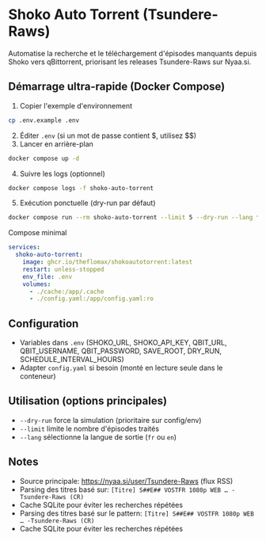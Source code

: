 # Shoko Auto Torrent (Tsundere-Raws)

Automatise la recherche et le téléchargement d'épisodes manquants depuis Shoko vers qBittorrent, priorisant les releases Tsundere-Raws sur Nyaa.si.

## Démarrage ultra-rapide (Docker Compose)
1) Copier l'exemple d'environnement
```bash
cp .env.example .env
```
2) Éditer `.env` (si un mot de passe contient $, utilisez $$)
3) Lancer en arrière-plan
```bash
docker compose up -d
```
4) Suivre les logs (optionnel)
```bash
docker compose logs -f shoko-auto-torrent
```
5) Exécution ponctuelle (dry-run par défaut)
```bash
docker compose run --rm shoko-auto-torrent --limit 5 --dry-run --lang fr
```

Compose minimal
```yaml
services:
  shoko-auto-torrent:
    image: ghcr.io/theflomax/shokoautotorrent:latest
    restart: unless-stopped
    env_file: .env
    volumes:
      - ./cache:/app/.cache
      - ./config.yaml:/app/config.yaml:ro
```

## Configuration
- Variables dans `.env` (SHOKO_URL, SHOKO_API_KEY, QBIT_URL, QBIT_USERNAME, QBIT_PASSWORD, SAVE_ROOT, DRY_RUN, SCHEDULE_INTERVAL_HOURS)
- Adapter `config.yaml` si besoin (monté en lecture seule dans le conteneur)

## Utilisation (options principales)
- `--dry-run` force la simulation (prioritaire sur config/env)
- `--limit` limite le nombre d'épisodes traités
- `--lang` sélectionne la langue de sortie (`fr` ou `en`)

## Notes
- Source principale: https://nyaa.si/user/Tsundere-Raws (flux RSS)
- Parsing des titres basé sur: `[Titre] S##E## VOSTFR 1080p WEB … -Tsundere-Raws (CR)`
- Cache SQLite pour éviter les recherches répétées
- Parsing des titres basé sur le pattern: `[Titre] S##E## VOSTFR 1080p WEB … -Tsundere-Raws (CR)`
- Cache SQLite pour éviter les recherches répétées
